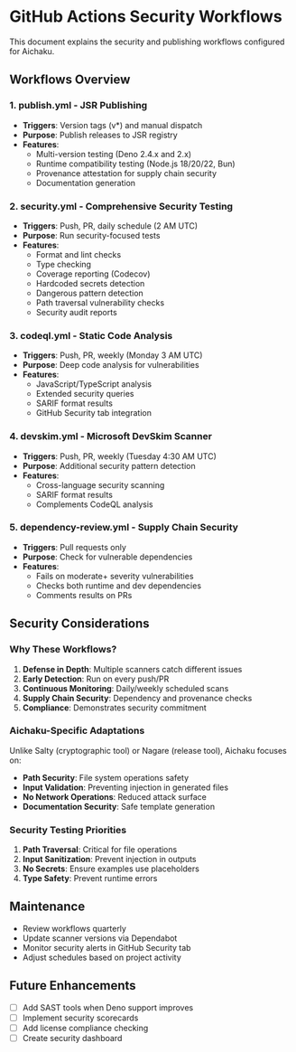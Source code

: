 # GitHub Actions Security Workflows

This document explains the security and publishing workflows configured for Aichaku.

## Workflows Overview

### 1. **publish.yml** - JSR Publishing

- **Triggers**: Version tags (v\*) and manual dispatch
- **Purpose**: Publish releases to JSR registry
- **Features**:
  - Multi-version testing (Deno 2.4.x and 2.x)
  - Runtime compatibility testing (Node.js 18/20/22, Bun)
  - Provenance attestation for supply chain security
  - Documentation generation

### 2. **security.yml** - Comprehensive Security Testing

- **Triggers**: Push, PR, daily schedule (2 AM UTC)
- **Purpose**: Run security-focused tests
- **Features**:
  - Format and lint checks
  - Type checking
  - Coverage reporting (Codecov)
  - Hardcoded secrets detection
  - Dangerous pattern detection
  - Path traversal vulnerability checks
  - Security audit reports

### 3. **codeql.yml** - Static Code Analysis

- **Triggers**: Push, PR, weekly (Monday 3 AM UTC)
- **Purpose**: Deep code analysis for vulnerabilities
- **Features**:
  - JavaScript/TypeScript analysis
  - Extended security queries
  - SARIF format results
  - GitHub Security tab integration

### 4. **devskim.yml** - Microsoft DevSkim Scanner

- **Triggers**: Push, PR, weekly (Tuesday 4:30 AM UTC)
- **Purpose**: Additional security pattern detection
- **Features**:
  - Cross-language security scanning
  - SARIF format results
  - Complements CodeQL analysis

### 5. **dependency-review.yml** - Supply Chain Security

- **Triggers**: Pull requests only
- **Purpose**: Check for vulnerable dependencies
- **Features**:
  - Fails on moderate+ severity vulnerabilities
  - Checks both runtime and dev dependencies
  - Comments results on PRs

## Security Considerations

### Why These Workflows?

1. **Defense in Depth**: Multiple scanners catch different issues
2. **Early Detection**: Run on every push/PR
3. **Continuous Monitoring**: Daily/weekly scheduled scans
4. **Supply Chain Security**: Dependency and provenance checks
5. **Compliance**: Demonstrates security commitment

### Aichaku-Specific Adaptations

Unlike Salty (cryptographic tool) or Nagare (release tool), Aichaku focuses on:

- **Path Security**: File system operations safety
- **Input Validation**: Preventing injection in generated files
- **No Network Operations**: Reduced attack surface
- **Documentation Security**: Safe template generation

### Security Testing Priorities

1. **Path Traversal**: Critical for file operations
2. **Input Sanitization**: Prevent injection in outputs
3. **No Secrets**: Ensure examples use placeholders
4. **Type Safety**: Prevent runtime errors

## Maintenance

- Review workflows quarterly
- Update scanner versions via Dependabot
- Monitor security alerts in GitHub Security tab
- Adjust schedules based on project activity

## Future Enhancements

- [ ] Add SAST tools when Deno support improves
- [ ] Implement security scorecards
- [ ] Add license compliance checking
- [ ] Create security dashboard
